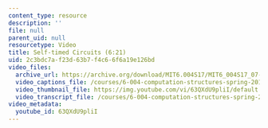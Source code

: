 ```yaml
---
content_type: resource
description: ''
file: null
parent_uid: null
resourcetype: Video
title: Self-timed Circuits (6:21)
uid: 2c3bdc7a-f23d-63b7-f4c6-6f6a19e126bd
video_files:
  archive_url: https://archive.org/download/MIT6.004S17/MIT6_004S17_07-02-05_300k.mp4
  video_captions_file: /courses/6-004-computation-structures-spring-2017/9c33fbee08655fbaaeeca1c229071662_63QXdU9pliI.vtt
  video_thumbnail_file: https://img.youtube.com/vi/63QXdU9pliI/default.jpg
  video_transcript_file: /courses/6-004-computation-structures-spring-2017/5114190e2cbb4e1653a41194a6714bbf_63QXdU9pliI.pdf
video_metadata:
  youtube_id: 63QXdU9pliI
---
```

